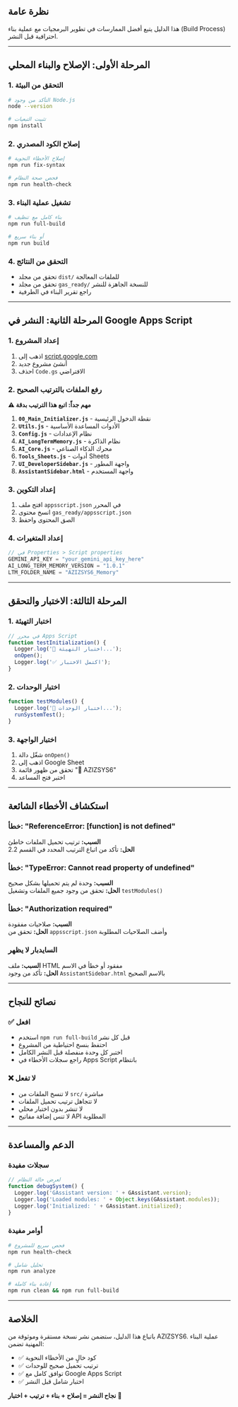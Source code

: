 

## نظرة عامة

هذا الدليل يتبع أفضل الممارسات في تطوير البرمجيات مع عملية بناء (Build Process) احترافية قبل النشر.

---

## المرحلة الأولى: الإصلاح والبناء المحلي

### 1. التحقق من البيئة
```bash
# التأكد من وجود Node.js
node --version

# تثبيت التبعيات
npm install
```

### 2. إصلاح الكود المصدري
```bash
# إصلاح الأخطاء النحوية
npm run fix-syntax

# فحص صحة النظام
npm run health-check
```

### 3. تشغيل عملية البناء
```bash
# بناء كامل مع تنظيف
npm run full-build

# أو بناء سريع
npm run build
```

### 4. التحقق من النتائج
- تحقق من مجلد `dist/` للملفات المعالجة
- تحقق من مجلد `gas_ready/` للنسخة الجاهزة للنشر
- راجع تقرير البناء في الطرفية

---

## المرحلة الثانية: النشر في Google Apps Script

### 1. إعداد المشروع
1. اذهب إلى [script.google.com](https://script.google.com)
2. أنشئ مشروع جديد
3. احذف `Code.gs` الافتراضي

### 2. رفع الملفات بالترتيب الصحيح

**⚠️ مهم جداً: اتبع هذا الترتيب بدقة**

1. **`00_Main_Initializer.js`** - نقطة الدخول الرئيسية
2. **`Utils.js`** - الأدوات المساعدة الأساسية  
3. **`Config.js`** - نظام الإعدادات
4. **`AI_LongTermMemory.js`** - نظام الذاكرة
5. **`AI_Core.js`** - محرك الذكاء الصناعي
6. **`Tools_Sheets.js`** - أدوات Sheets
7. **`UI_DeveloperSidebar.js`** - واجهة المطور
8. **`AssistantSidebar.html`** - واجهة المستخدم

### 3. إعداد التكوين
1. افتح ملف `appsscript.json` في المحرر
2. انسخ محتوى `gas_ready/appsscript.json`
3. الصق المحتوى واحفظ

### 4. إعداد المتغيرات
```javascript
// في Properties > Script properties
GEMINI_API_KEY = "your_gemini_api_key_here"
AI_LONG_TERM_MEMORY_VERSION = "1.0.1"
LTM_FOLDER_NAME = "AZIZSYS6_Memory"
```

---

## المرحلة الثالثة: الاختبار والتحقق

### 1. اختبار التهيئة
```javascript
// في محرر Apps Script
function testInitialization() {
  Logger.log('🧪 اختبار التهيئة...');
  onOpen();
  Logger.log('✅ اكتمل الاختبار');
}
```

### 2. اختبار الوحدات
```javascript
function testModules() {
  Logger.log('🧪 اختبار الوحدات...');
  runSystemTest();
}
```

### 3. اختبار الواجهة
1. شغّل دالة `onOpen()`
2. اذهب إلى Google Sheet
3. تحقق من ظهور قائمة "🤖 AZIZSYS6"
4. اختبر فتح المساعد

---

## استكشاف الأخطاء الشائعة

### خطأ: "ReferenceError: [function] is not defined"
**السبب:** ترتيب تحميل الملفات خاطئ  
**الحل:** تأكد من اتباع الترتيب المحدد في القسم 2.2

### خطأ: "TypeError: Cannot read property of undefined"
**السبب:** وحدة لم يتم تحميلها بشكل صحيح  
**الحل:** تحقق من وجود جميع الملفات وتشغيل `testModules()`

### خطأ: "Authorization required"
**السبب:** صلاحيات مفقودة  
**الحل:** تحقق من `appsscript.json` وأضف الصلاحيات المطلوبة

### السايدبار لا يظهر
**السبب:** ملف HTML مفقود أو خطأ في الاسم  
**الحل:** تأكد من وجود `AssistantSidebar.html` بالاسم الصحيح

---

## نصائح للنجاح

### ✅ افعل
- استخدم `npm run full-build` قبل كل نشر
- احتفظ بنسخ احتياطية من المشروع
- اختبر كل وحدة منفصلة قبل النشر الكامل
- راجع سجلات الأخطاء في Apps Script بانتظام

### ❌ لا تفعل
- لا تنسخ الملفات من `src/` مباشرة
- لا تتجاهل ترتيب تحميل الملفات
- لا تنشر بدون اختبار محلي
- لا تنس إضافة مفاتيح API المطلوبة

---

## الدعم والمساعدة

### سجلات مفيدة
```javascript
// لعرض حالة النظام
function debugSystem() {
  Logger.log('GAssistant version: ' + GAssistant.version);
  Logger.log('Loaded modules: ' + Object.keys(GAssistant.modules));
  Logger.log('Initialized: ' + GAssistant.initialized);
}
```

### أوامر مفيدة
```bash
# فحص سريع للمشروع
npm run health-check

# تحليل شامل
npm run analyze

# إعادة بناء كاملة
npm run clean && npm run full-build
```

---

## الخلاصة

باتباع هذا الدليل، ستضمن نشر نسخة مستقرة وموثوقة من AZIZSYS6. عملية البناء المهنية تضمن:

- ✅ كود خالٍ من الأخطاء النحوية
- ✅ ترتيب تحميل صحيح للوحدات  
- ✅ توافق كامل مع Google Apps Script
- ✅ اختبار شامل قبل النشر

**نجاح النشر = إصلاح + بناء + ترتيب + اختبار** 🎯